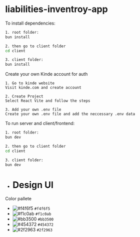 # liabilities-inventroy-app

To install dependencies:

```bash
1. root folder:
bun install

2. then go to client folder
cd client

3. client folder:
bun install
```

Create your own Kinde account for auth

```
1. Go to kinde website
Visit kinde.com and create account

2. Create Project
Select React Vite and follow the steps

3. Add your own .env file
Create your own .env file and add the neccessary .env data
```
 
To run server and client/frontend:

```bash
1. root folder:
bun dev

2. then go to client folder
cd client

3. client folder:
bun dev
```

- # Design UI

Color pallete

- ![#f4f6f5](https://placehold.co/15x15/f4f6f5/f4f6f5.png) `#f4f6f5`
- ![#f1c0ab](https://placehold.co/15x15/f1c0ab/f1c0ab.png) `#f1c0ab`
- ![#bb3500](https://placehold.co/15x15/bb3500/bb3500.png) `#bb3500`
- ![#454372](https://placehold.co/15x15/454372/454372.png) `#454372`
- ![#2f2963](https://placehold.co/15x15/2f2963/2f2963.png) `#2f2963`

